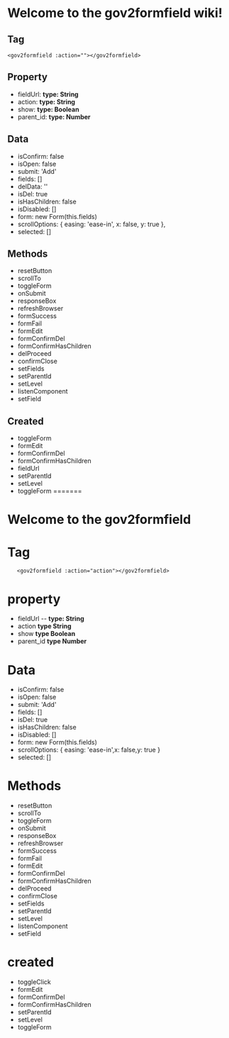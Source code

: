 
# Welcome to the gov2formfield wiki!
## Tag
```
<gov2formfield :action=""></gov2formfield>
```
## Property
- fieldUrl: **type: String** 
- action: **type: String** 
- show: **type: Boolean** 
- parent_id: **type: Number** 
## Data
 - isConfirm: false
 - isOpen: false
 - submit: 'Add'
 - fields: []
 - delData: ''
 - isDel: true
 - isHasChildren: false
 - isDisabled: []
 - form: new Form(this.fields)
 - scrollOptions: {
     easing: 'ease-in',
     x: false,
     y: true
   },
 - selected: []
 ## Methods
 - resetButton 
 - scrollTo 
 - toggleForm 
 - onSubmit 
 - responseBox 
 - refreshBrowser 
 - formSuccess 
 - formFail 
 - formEdit 
 - formConfirmDel 
 - formConfirmHasChildren 
 - delProceed 
 - confirmClose 
 - setFields 
 - setParentId 
 - setLevel 
 - listenComponent 
 - setField 
 ## Created
 - toggleForm 
 - formEdit 
 - formConfirmDel 
 - formConfirmHasChildren 
 - fieldUrl 
 - setParentId 
 - setLevel 
 - toggleForm 
=======
# Welcome to the gov2formfield 

# Tag

```
   <gov2formfield :action="action"></gov2formfield>
```

# property 
- fieldUrl 
-- **type: String**
- action **type String**
- show **type Boolean**
- parent_id **type Number**

# Data
- isConfirm: false
- isOpen: false
- submit: 'Add'
- fields: []
- isDel: true
- isHasChildren: false
- isDisabled: []
- form: new Form(this.fields)
- scrollOptions: { easing: 'ease-in',x: false,y: true }
- selected: []

# Methods
- resetButton
- scrollTo
- toggleForm
- onSubmit
- responseBox
- refreshBrowser
- formSuccess
- formFail
- formEdit
- formConfirmDel
- formConfirmHasChildren
- delProceed
- confirmClose
- setFields
- setParentId
- setLevel
- listenComponent
- setField
# created
- toggleClick
- formEdit
- formConfirmDel
- formConfirmHasChildren
- setParentId
- setLevel
- toggleForm


